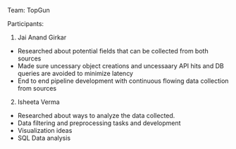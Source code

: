 Team: TopGun

Participants:

1. Jai Anand Girkar
- Researched about potential fields that can be collected from both sources
- Made sure uncessary object creations and uncessaary API hits and DB queries are avoided to minimize latency
- End to end pipeline development with continuous flowing data collection from sources

2. Isheeta Verma
- Researched about ways to analyze the data collected.
- Data filtering and preprocessing tasks and development
- Visualization ideas
- SQL Data analysis
